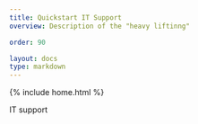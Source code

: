 ```yaml
---
title: Quickstart IT Support
overview: Description of the "heavy liftinng"

order: 90

layout: docs
type: markdown
---
```

{% include home.html %}

IT support
